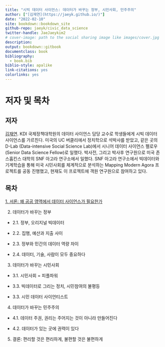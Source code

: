```yaml
---
title: "시빅 데이터 사이언스: 데이터가 바꾸는 정부, 시민사회, 민주주의"
author: ["[김재연](https://jaeyk.github.io/)"]
date: "2022-02-10"
site: bookdown::bookdown_site
github-repo: jaeyk/civic_data_science
twitter-handle: JaeJaeykim2
# cover-image: path to the social sharing image like images/cover.jpg
description:
output: bookdown::gitbook
documentclass: book
bibliography:
  - book.bib
biblio-style: apalike
link-citations: yes
colorlinks: yes
---
```


# 저자 및 목차

## 저자

[김재연](https://jaeyk.github.io/). KDI 국제정책대학원의 데이터 사이언스 담당 교수로 학생들에게 시빅 데이터 사이언스를 가르친다. 미국의 UC 버클리에서 정치학으로 석박사를 받았고, 같은 곳의 D-Lab (Data-intensive Social Science Lab)에서 시니어 데이터 사이언스 펠로우(Senior Data Science Fellow)로 일했다. 박사전, 그리고 박사후 연구원으로 미국 존스홉킨스 대학의 SNF 아고라 연구소에서 일했다. SNF 아고라 연구소에서 빅데이터와 기계학습을 통해 미국 시민사회를 체계적으로 분석하는 Mapping Modern Agora 프로젝트를 공동 진행했고, 현재도 이 프로젝트에 객원 연구원으로 참여하고 있다.

## 목차

[1. 서론: 왜 공공 영역에서 데이터 사이언스가 필요한가](https://jaeyk.github.io/civic_data_science/%EC%84%9C%EB%A1%A0-%EC%99%9C-%EA%B3%B5%EA%B3%B5-%EC%98%81%EC%97%AD%EC%97%90%EC%84%9C-%EB%8D%B0%EC%9D%B4%ED%84%B0-%EC%82%AC%EC%9D%B4%EC%96%B8%EC%8A%A4%EA%B0%80-%ED%95%84%EC%9A%94%ED%95%9C%EA%B0%80.html)

2. 데이터가 바꾸는 정부

  - 2.1. 정부, 오리지널 빅데이터

  - 2.2. 집행, 예산과 지출 사이

  - 2.3. 정부와 민간의 데이터 역량 차이

  - 2.4. 데이터, 기술, 사람이 모두 중요하다

3. 데이터가 바꾸는 시민사회

  - 3.1. 시민사회 = 피플파워

  - 3.3. 빅데이터로 그리는 정치, 시민참여의 불평등  

  - 3.3. 시민 데이터 사이언티스트

4. 데이터가 바꾸는 민주주의

  - 4.1. 데이터 주권, 권리는 주어지는 것이 아니라 만들어진다

  - 4.2. 데이터가 있는 곳에 권력이 있다

5. 결론: 편리할 것은 편리하게, 불편할 것은 불편하게
